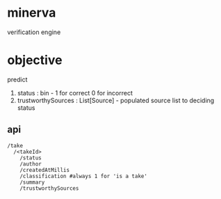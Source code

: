 # minerva
verification engine

# objective
predict
1. status : bin - 1 for correct 0 for incorrect
2. trustworthySources : List[Source] - populated source list to deciding status

## api 

```
/take
  /<takeId>
    /status
    /author
    /createdAtMillis
    /classification #always 1 for 'is a take'
    /summary
    /trustworthySources
```

